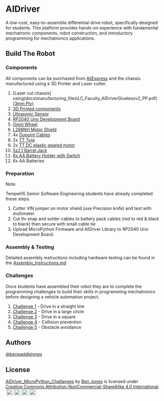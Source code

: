 # AIDriver

A low-cost, easy-to-assemble differential drive robot, specifically designed for students. This platform provides hands-on experience with fundamental mechatronic components, robot construction, and introductory programming for mechatronics applications.

## Build The Robot

### Components

All components can be purchased from [AliExpress](https://www.aliexpress.com/) and the chassis manufactured using a 3D Printer and Laser cutter.

1. [Laser cut chassis] using(docs\manufacturing_files\LC_Faculty_AIDriverGluelessv2_PP.pdf) [(3mm Ply)](https://www.bunnings.com.au/2440-x-1220mm-3mm-plywood-pine-premium-bc-grade_p0340267)
2. [3D Printed components](docs/manufacturing_files)
3. [Ultrasonic Sensor](https://www.aliexpress.com/item/1005005636789307.html)
4. [RP2040 Uno Development Board](https://www.aliexpress.com/item/1005009315359179.html)
5. [Omni Wheel](https://www.aliexpress.com/item/32954940078.html)
6. [L298NH Motor Shield](https://www.aliexpress.com/item/32801279582.html)
7. 4x [Dupoint Cables](https://www.aliexpress.com/item/4000053353555.html)
8. 2x [TT Tyre](https://www.aliexpress.com/item/1005005767062155.html)
9. 2x [TT DC plastic geared motor](https://www.aliexpress.com/item/1005004854068015.html)
10. [5x2.1 Barrel Jack](https://www.aliexpress.com/item/33024967273.html)
11. [6x AA Battery Holder with Switch](https://www.aliexpress.com/item/4001266904978.html)
12. 6x AA Batteries

### Preparation

> [!Note]
> TempeHS Senior Software Engineering students have already completed these steps.

1. Cutter VIN jumper on motor shield (use Precision knife) and test with multimeter
2. Cut 9v snap and solder cables to battery pack cables (red to red & black to black) then secure with small cable tie
3. Upload MicroPython Firmware and AIDriver Library to RP2040 Uno Development Board.

### Assembly & Testing

Detailed assembly instructions including hardware testing can be found in the [Assembly_Instructions.md](docs\Assembley_Instructions.md)

### Challenges

Once students have assembled their robot they are to complete the programming challenges to build their skills in programming mechatronics before designing a vehicle automation project.

1. [Challenge 1](Challenge_1.md) - Drive in a straight line
2. [Challenge 2](Challenge_2.md) - Drive in a large circle
3. [Challenge 3](Challenge_3.md) - Drive in a square
4. [Challenge 4](Challenge_4.md) - Collision prevention
5. [Challenge 5](Challenge_5.md) - Obstacle avoidance

## Authors

[@benpaddlejones](https://github.com/benpaddlejones)

## License

<p xmlns:cc="http://creativecommons.org/ns#" xmlns:dct="http://purl.org/dc/terms/"><a property="dct:title" rel="cc:attributionURL" href="https://github.com/TempeHS/AIDriver_MicroPython_Challanges">AIDriver_MicroPython_Challanges</a> by <a rel="cc:attributionURL dct:creator" property="cc:attributionName" href="https://github.com/benpaddlejones">Ben Jones</a> is licensed under <a href="https://creativecommons.org/licenses/by-nc-sa/4.0/?ref=chooser-v1" target="_blank" rel="license noopener noreferrer" style="display:inline-block;">Creative Commons Attribution-NonCommercial-ShareAlike 4.0 International<img style="height:22px!important;margin-left:3px;vertical-align:text-bottom;" src="https://mirrors.creativecommons.org/presskit/icons/cc.svg?ref=chooser-v1" alt=""><img style="height:22px!important;margin-left:3px;vertical-align:text-bottom;" src="https://mirrors.creativecommons.org/presskit/icons/by.svg?ref=chooser-v1" alt=""><img style="height:22px!important;margin-left:3px;vertical-align:text-bottom;" src="https://mirrors.creativecommons.org/presskit/icons/nc.svg?ref=chooser-v1" alt=""><img style="height:22px!important;margin-left:3px;vertical-align:text-bottom;" src="https://mirrors.creativecommons.org/presskit/icons/sa.svg?ref=chooser-v1" alt=""></a></p>

